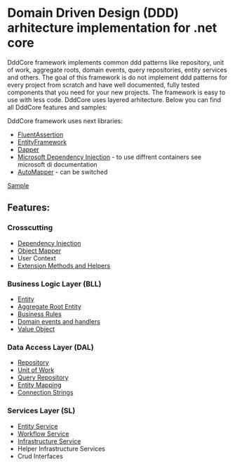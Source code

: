 # Domain Driven Design (DDD) arhitecture implementation for .net core
DddCore framework implements common ddd patterns like repository, unit of work, aggregate roots, domain events, query repositories, entity services and others. The goal of this framework is do not implement ddd patterns for every project from scratch and have well documented, fully tested components that you need for your new projects. The framework is easy to use with less code. DddCore uses layered arhitecture. Below you can find all DddCore features and samples:

DddCore framework uses next libraries:
* [FluentAssertion][-4]
* [EntityFramework][-3]
* [Dapper][-5]
* [Microsoft Dependency Injection][-2] - to use diffrent containers see microsoft di documentation
* [AutoMapper][-1] - can be switched

[Sample][0]

## Features:

### Crosscutting

- [Dependency Injection][1]
- [Object Mapper][2]
- User Context
- [Extension Methods and Helpers][-6]

### Business Logic Layer (BLL)

- [Entity][3]
- [Aggregate Root Entity][4]
- [Business Rules][5]
- [Domain events and handlers][6]
- [Value Object][7]

### Data Access Layer (DAL)

- [Repository][8]
- [Unit of Work][9]
- [Query Repository][10]
- [Entity Mapping][11]
- [Connection Strings][12]

### Services Layer (SL)

- [Entity Service][13]
- [Workflow Service][14]
- [Infrastructure Service][15]
- Helper Infrastructure Services
- Crud Interfaces

[-4]: https://github.com/JeremySkinner/FluentValidation
[-3]: https://github.com/aspnet/EntityFramework
[-2]: https://github.com/aspnet/DependencyInjection
[-1]: https://github.com/AutoMapper/AutoMapper
[-5]: https://github.com/StackExchange/dapper-dot-net

[0]: https://github.com/Alexander-Shein/DddCore/tree/net-core/Samples/Api
[1]: https://github.com/Alexander-Shein/DddCore/blob/net-core/Src/Crosscutting/README.md#dependency-injection
[2]: https://github.com/Alexander-Shein/DddCore/blob/net-core/Src/Crosscutting/README.md#object-mapper
[-6]: https://github.com/Alexander-Shein/DddCore/blob/net-core/Src/Crosscutting/README.md#object-mapper#extension-methods-and-helpers

[3]: https://github.com/Alexander-Shein/DddCore/blob/net-core/Src/BLL/README.md
[4]: https://github.com/Alexander-Shein/DddCore/blob/net-core/Src/BLL/README.md#aggregate-root-entity
[5]: https://github.com/Alexander-Shein/DddCore/blob/net-core/Src/BLL/README.md#business-rules
[6]: https://github.com/Alexander-Shein/DddCore/blob/net-core/Src/BLL/README.md#domain-events-and-handlers
[7]: https://github.com/Alexander-Shein/DddCore/blob/net-core/Src/BLL/README.md#value-object

[8]: https://github.com/Alexander-Shein/DddCore/blob/net-core/Src/DAL/README.md#repository
[9]: https://github.com/Alexander-Shein/DddCore/blob/net-core/Src/DAL/README.md#unit-of-work
[10]: https://github.com/Alexander-Shein/DddCore/blob/net-core/Src/DAL/README.md#query-repository
[11]: https://github.com/Alexander-Shein/DddCore/blob/net-core/Src/DAL/README.md#entity-mapping
[12]: https://github.com/Alexander-Shein/DddCore/blob/net-core/Src/DAL/README.md#connection-strings

[13]: https://github.com/Alexander-Shein/DddCore/blob/net-core/Src/SL/README.md#entity-service
[14]: https://github.com/Alexander-Shein/DddCore/blob/net-core/Src/SL/README.md#workflow-service
[15]: https://github.com/Alexander-Shein/DddCore/blob/net-core/Src/SL/README.md#infrastructure-service
